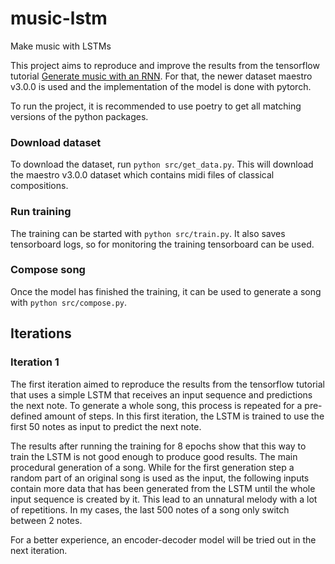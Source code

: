 # music-lstm
Make music with LSTMs

This project aims to reproduce and improve the results from the tensorflow tutorial [Generate music with an RNN](https://www.tensorflow.org/tutorials/audio/music_generation).
For that, the newer dataset maestro v3.0.0 is used and the implementation of the model is done with pytorch.

To run the project, it is recommended to use poetry to get all matching versions of the python packages.

### Download dataset
To download the dataset, run `python src/get_data.py`. This will download the maestro v3.0.0
dataset which contains midi files of classical compositions.

### Run training
The training can be started with `python src/train.py`. It also saves tensorboard logs, so for monitoring 
the training tensorboard can be used.

### Compose song
Once the model has finished the training, it can be used to generate a song with `python src/compose.py`.

## Iterations

### Iteration 1
The first iteration aimed to reproduce the results from the tensorflow tutorial that uses a simple
LSTM that receives an input sequence and predictions the next note. To generate a whole song, this
process is repeated for a pre-defined amount of steps. In this first iteration, the LSTM is trained
to use the first 50 notes as input to predict the next note.

The results after running the training for 8 epochs show that this way to train the LSTM is not
good enough to produce good results. The main procedural generation of a song. While for the first
generation step a random part of an original song is used as the input, the following inputs contain
more data that has been generated from the LSTM until the whole input sequence is created by it.
This lead to an unnatural melody with a lot of repetitions. In my cases, the last 500 notes of a 
song only switch between 2 notes.

For a better experience, an encoder-decoder model will be tried out in the next iteration.